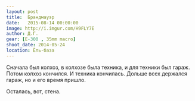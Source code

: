 ```yaml
---
layout: post
title:  Брандмауэр
date:   2015-08-14 00:00:00
image: http://i.imgur.com/H9FLY7E
author: Д.Г.
gear: [E-300 , 35mm macro]
shoot_date: 2014-05-24
location: Ёль-база
---
```


Сначала был колхоз, в колхозе была техника, и для техники был гараж. Потом колхоз кончился. И техника кончилась. Дольше всех держался гараж, но и его время пришло.

Осталась, вот, стена.
